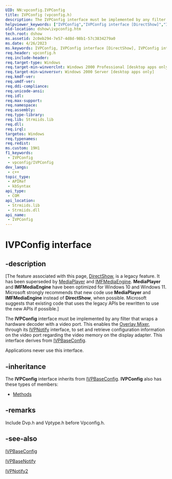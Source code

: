 ```yaml
---
UID: NN:vpconfig.IVPConfig
title: IVPConfig (vpconfig.h)
description: The IVPConfig interface must be implemented by any filter that wraps a hardware decoder with a video port.
helpviewer_keywords: ["IVPConfig","IVPConfig interface [DirectShow]","IVPConfig interface [DirectShow]","described","IVPConfigInterface","dshow.ivpconfig","vpconfig/IVPConfig"]
old-location: dshow\ivpconfig.htm
tech.root: dshow
ms.assetid: 2c0eb294-7e57-4d8d-98b1-57c3834279a0
ms.date: 4/26/2023
ms.keywords: IVPConfig, IVPConfig interface [DirectShow], IVPConfig interface [DirectShow],described, IVPConfigInterface, dshow.ivpconfig, vpconfig/IVPConfig
req.header: vpconfig.h
req.include-header: 
req.target-type: Windows
req.target-min-winverclnt: Windows 2000 Professional [desktop apps only]
req.target-min-winversvr: Windows 2000 Server [desktop apps only]
req.kmdf-ver: 
req.umdf-ver: 
req.ddi-compliance: 
req.unicode-ansi: 
req.idl: 
req.max-support: 
req.namespace: 
req.assembly: 
req.type-library: 
req.lib: Strmiids.lib
req.dll: 
req.irql: 
targetos: Windows
req.typenames: 
req.redist: 
ms.custom: 19H1
f1_keywords:
 - IVPConfig
 - vpconfig/IVPConfig
dev_langs:
 - c++
topic_type:
 - APIRef
 - kbSyntax
api_type:
 - COM
api_location:
 - Strmiids.lib
 - Strmiids.dll
api_name:
 - IVPConfig
---
```


# IVPConfig interface


## -description

\[The feature associated with this page, [DirectShow](/windows/win32/directshow/directshow), is a legacy feature. It has been superseded by [MediaPlayer](/uwp/api/Windows.Media.Playback.MediaPlayer) and [IMFMediaEngine](/windows/win32/api/mfmediaengine/nn-mfmediaengine-imfmediaengine). **MediaPlayer** and **IMFMediaEngine** have been optimized for Windows 10 and Windows 11. Microsoft strongly recommends that new code use **MediaPlayer** and **IMFMediaEngine** instead of **DirectShow**, when possible. Microsoft suggests that existing code that uses the legacy APIs be rewritten to use the new APIs if possible.\]

The <b>IVPConfig</b> interface must be implemented by any filter that wraps a hardware decoder with a video port. This enables the <a href="/windows/desktop/DirectShow/overlay-mixer-filter">Overlay Mixer</a>, through its <a href="/windows/desktop/api/vpnotify/nn-vpnotify-ivpnotify">IVPNotify</a> interface, to set and retrieve configuration information on the video port regarding the video memory on the display adapter. This interface derives from <a href="/windows/desktop/api/vpconfig/nn-vpconfig-ivpbaseconfig">IVPBaseConfig</a>.

Applications never use this interface.

## -inheritance

The <b>IVPConfig</b> interface inherits from <a href="/windows/desktop/api/vpconfig/nn-vpconfig-ivpbaseconfig">IVPBaseConfig</a>. <b>IVPConfig</b> also has these types of members:
<ul>
<li><a href="/">Methods</a></li>
</ul>

## -remarks

Include Dvp.h and Vptype.h before Vpconfig.h.

## -see-also

<a href="/windows/desktop/api/vpconfig/nn-vpconfig-ivpbaseconfig">IVPBaseConfig</a>



<a href="/windows/desktop/api/vpnotify/nn-vpnotify-ivpbasenotify">IVPBaseNotify</a>



<a href="/windows/desktop/api/vpnotify/nn-vpnotify-ivpnotify2">IVPNotify2</a>
